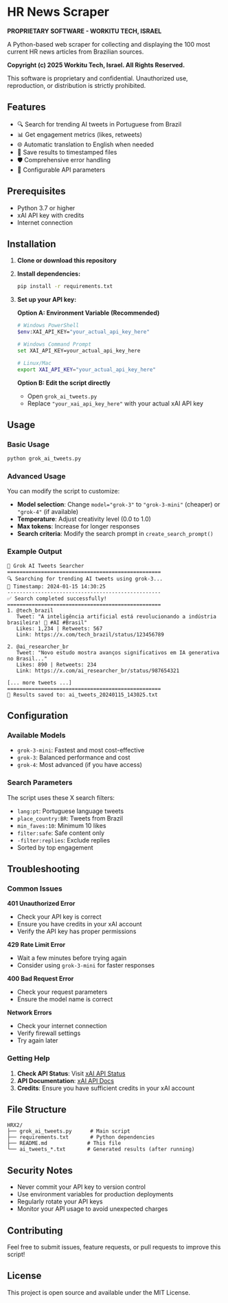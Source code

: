 # HR News Scraper

**PROPRIETARY SOFTWARE - WORKITU TECH, ISRAEL**

A Python-based web scraper for collecting and displaying the 100 most current HR news articles from Brazilian sources.

**Copyright (c) 2025 Workitu Tech, Israel. All Rights Reserved.**

This software is proprietary and confidential. Unauthorized use, reproduction, or distribution is strictly prohibited.

## Features

- 🔍 Search for trending AI tweets in Portuguese from Brazil
- 📊 Get engagement metrics (likes, retweets)
- 🌐 Automatic translation to English when needed
- 💾 Save results to timestamped files
- 🛡️ Comprehensive error handling
- 🔧 Configurable API parameters

## Prerequisites

- Python 3.7 or higher
- xAI API key with credits
- Internet connection

## Installation

1. **Clone or download this repository**

2. **Install dependencies:**
   ```bash
   pip install -r requirements.txt
   ```

3. **Set up your API key:**
   
   **Option A: Environment Variable (Recommended)**
   ```bash
   # Windows PowerShell
   $env:XAI_API_KEY="your_actual_api_key_here"
   
   # Windows Command Prompt
   set XAI_API_KEY=your_actual_api_key_here
   
   # Linux/Mac
   export XAI_API_KEY="your_actual_api_key_here"
   ```
   
   **Option B: Edit the script directly**
   - Open `grok_ai_tweets.py`
   - Replace `"your_xai_api_key_here"` with your actual xAI API key

## Usage

### Basic Usage

```bash
python grok_ai_tweets.py
```

### Advanced Usage

You can modify the script to customize:

- **Model selection**: Change `model="grok-3"` to `"grok-3-mini"` (cheaper) or `"grok-4"` (if available)
- **Temperature**: Adjust creativity level (0.0 to 1.0)
- **Max tokens**: Increase for longer responses
- **Search criteria**: Modify the search prompt in `create_search_prompt()`

### Example Output

```
🚀 Grok AI Tweets Searcher
==================================================
🔍 Searching for trending AI tweets using grok-3...
📅 Timestamp: 2024-01-15 14:30:25
--------------------------------------------------
✅ Search completed successfully!
==================================================
1. @tech_brazil
   Tweet: "A inteligência artificial está revolucionando a indústria brasileira! 🚀 #AI #Brasil"
   Likes: 1,234 | Retweets: 567
   Link: https://x.com/tech_brazil/status/123456789

2. @ai_researcher_br
   Tweet: "Novo estudo mostra avanços significativos em IA generativa no Brasil..."
   Likes: 890 | Retweets: 234
   Link: https://x.com/ai_researcher_br/status/987654321

[... more tweets ...]
==================================================
💾 Results saved to: ai_tweets_20240115_143025.txt
```

## Configuration

### Available Models

- `grok-3-mini`: Fastest and most cost-effective
- `grok-3`: Balanced performance and cost
- `grok-4`: Most advanced (if you have access)

### Search Parameters

The script uses these X search filters:
- `lang:pt`: Portuguese language tweets
- `place_country:BR`: Tweets from Brazil
- `min_faves:10`: Minimum 10 likes
- `filter:safe`: Safe content only
- `-filter:replies`: Exclude replies
- Sorted by top engagement

## Troubleshooting

### Common Issues

**401 Unauthorized Error**
- Check your API key is correct
- Ensure you have credits in your xAI account
- Verify the API key has proper permissions

**429 Rate Limit Error**
- Wait a few minutes before trying again
- Consider using `grok-3-mini` for faster responses

**400 Bad Request Error**
- Check your request parameters
- Ensure the model name is correct

**Network Errors**
- Check your internet connection
- Verify firewall settings
- Try again later

### Getting Help

1. **Check API Status**: Visit [xAI API Status](https://status.x.ai)
2. **API Documentation**: [xAI API Docs](https://docs.x.ai)
3. **Credits**: Ensure you have sufficient credits in your xAI account

## File Structure

```
HRX2/
├── grok_ai_tweets.py      # Main script
├── requirements.txt       # Python dependencies
├── README.md             # This file
└── ai_tweets_*.txt       # Generated results (after running)
```

## Security Notes

- Never commit your API key to version control
- Use environment variables for production deployments
- Regularly rotate your API keys
- Monitor your API usage to avoid unexpected charges

## Contributing

Feel free to submit issues, feature requests, or pull requests to improve this script!

## License

This project is open source and available under the MIT License.
